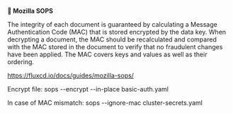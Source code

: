 **🔹  Mozilla SOPS**

The integrity of each document is guaranteed by calculating a Message Authentication Code (MAC) that is stored encrypted by the data key. When decrypting a document, the MAC should be recalculated and compared with the MAC stored in the document to verify that no fraudulent changes have been applied. The MAC covers keys and values as well as their ordering.

https://fluxcd.io/docs/guides/mozilla-sops/

Encrypt file:
sops --encrypt --in-place basic-auth.yaml

In case of MAC mismatch:
sops --ignore-mac cluster-secrets.yaml
